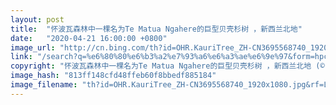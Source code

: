 ```yaml
---
layout: post
title:  "怀波瓦森林中一棵名为Te Matua Ngahere的巨型贝壳杉树 ，新西兰北地"
date:   "2020-04-21 16:00:00 +0800"
image_url: "http://cn.bing.com/th?id=OHR.KauriTree_ZH-CN3695568740_1920x1080.jpg&rf=LaDigue_1920x1080.jpg&pid=hp"
link: "/search?q=%e6%80%80%e6%b3%a2%e7%93%a6%e6%a3%ae%e6%9e%97&form=hpcapt&mkt=zh-cn"
copyright: "怀波瓦森林中一棵名为Te Matua Ngahere的巨型贝壳杉树 ，新西兰北地 (© Kim Westerskov/Getty Images)"
image_hash: "813ff148cfd48ffeb60f8bbedf885184"
image_filename: "th?id=OHR.KauriTree_ZH-CN3695568740_1920x1080.jpg&rf=LaDigue_1920x1080.jpg&pid=hp"
---
```

